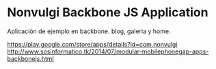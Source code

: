 Nonvulgi Backbone JS Application
================================

Aplicación de ejemplo en backbone. blog, galeria y home. 

https://play.google.com/store/apps/details?id=com.nonvulgi
http://www.sosinformatico.tk/2014/07/modular-mobilephonegap-apps-backbonejs.html
